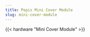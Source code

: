 ```yaml
---
title: Popis Mini Cover Module
slug: mini-cover-module
---
```


{{< hardware "Mini Cover Module" >}}
